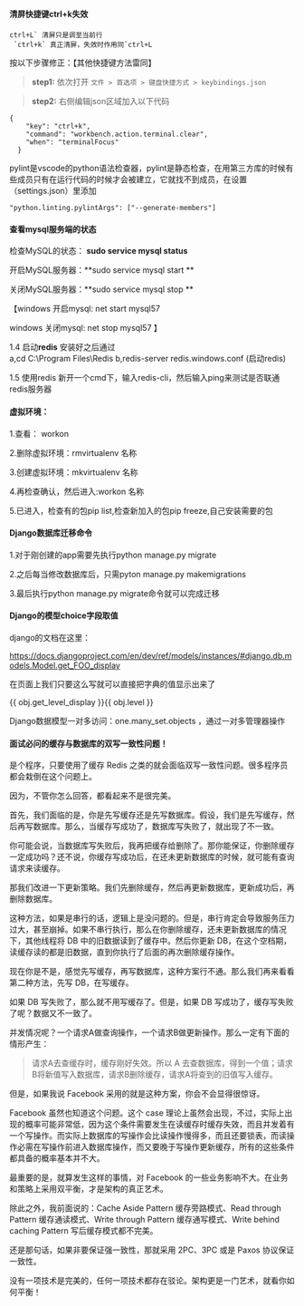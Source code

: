 #### 清屏快捷键ctrl+k失效

```
ctrl+L` 清屏只是调至当前行
 `ctrl+k` 真正清屏，失效时作用同`ctrl+L
```

按以下步骤修正：【其他快捷键方法雷同】

> **step1:**
>  依次打开  `文件 > 首选项 > 键盘快捷方式 > keybindings.json`

> **step2:**
>  右侧编辑json区域加入以下代码

```
{
    "key": "ctrl+k",
    "command": "workbench.action.terminal.clear",
    "when": "terminalFocus"
  }

```

pylint是vscode的python语法检查器，pylint是静态检查，在用第三方库的时候有些成员只有在运行代码的时候才会被建立，它就找不到成员，在设置（settings.json）里添加

``` 
"python.linting.pylintArgs": ["--generate-members"]
```





#### 查看mysql服务端的状态

检查MySQL的状态：
**sudo service mysql
status**

开启MySQL服务器：**sudo service mysql start
**

关闭MySQL服务器：**sudo service mysql stop
**

【windows 开启mysql: net start mysql57 

windows 关闭mysql: net stop mysql57 】



1.4 启动**redis**
	安装好之后通过   
		a,cd C:\Program Files\Redis
		b,redis-server redis.windows.conf   (启动redis)
			
1.5 使用redis
	新开一个cmd下，输入redis-cli，然后输入ping来测试是否联通redis服务器



#### 虚拟环境：

1.查看： workon

2.删除虚拟环境：rmvirtualenv 名称

3.创建虚拟环境：mkvirtualenv 名称

4.再检查确认，然后进入:workon 名称

5.已进入，检查有的包pip list,检查新加入的包pip freeze,自己安装需要的包





#### Django数据库迁移命令

1.对于刚创建的app需要先执行python manage.py migrate

2.之后每当修改数据库后，只需pyton manage.py makemigrations

3.最后执行python manage.py migrate命令就可以完成迁移



#### Django的模型choice字段取值

django的文档在这里：

https://docs.djangoproject.com/en/dev/ref/models/instances/#django.db.models.Model.get_FOO_display

在页面上我们只要这么写就可以直接把字典的值显示出来了

 <td>{{ obj.get_level_display  }}{{ obj.level }}</td>

  

Django数据模型一对多访问：one.many_set.objects ，通过一对多管理器操作





#### 面试必问的缓存与数据库的双写一致性问题！

是个程序，只要使用了缓存 Redis 之类的就会面临双写一致性问题。很多程序员都会栽倒在这个问题上。

因为，不管你怎么回答，都看起来不是很完美。



首先，我们面临的是，你是先写缓存还是先写数据库。假设，我们是先写缓存，然后再写数据库。那么，当缓存写成功了，数据库写失败了，就出现了不一致。



你可能会说，当数据库写失败后，我再把缓存给删除了。那你能保证，你删除缓存一定成功吗？还不说，你缓存写成功后，在还未更新数据库的时候，就可能有查询请求来读缓存。



那我们改进一下更新策略。我们先删除缓存，然后再更新数据库，更新成功后，再删除数据库。



这种方法，如果是串行的话，逻辑上是没问题的。但是，串行肯定会导致服务压力过大，甚至崩掉。如果不串行执行，那么在你删除缓存，还未更新数据库的情况下，其他线程将 DB 中的旧数据读到了缓存中。然后你更新 DB，在这个空档期，读缓存读的都是旧数据，直到你执行了后面的再次删除缓存操作。



现在你是不是，感觉先写缓存，再写数据库，这种方案行不通。那么我们再来看看第二种方法，先写 DB，在写缓存。



如果 DB 写失败了，那么就不用写缓存了。但是，如果 DB 写成功了，缓存写失败了呢？数据又不一致了。



并发情况呢？一个请求A做查询操作，一个请求B做更新操作。那么一定有下面的情形产生：



> 请求A去查缓存时，缓存刚好失效。所以 A 去查数据库，得到一个值；请求B将新值写入数据库，请求B删除缓存，请求A将查到的旧值写入缓存。



但是，如果我说 Facebook 采用的就是这种方案，你会不会显得很惊讶。



Facebook 虽然也知道这个问题。这个 case 理论上虽然会出现，不过，实际上出现的概率可能非常低，因为这个条件需要发生在读缓存时缓存失效，而且并发着有一个写操作。而实际上数据库的写操作会比读操作慢得多，而且还要锁表，而读操作必需在写操作前进入数据库操作，而又要晚于写操作更新缓存，所有的这些条件都具备的概率基本并不大。



最重要的是，就算发生这样的事情，对 Facebook 的一些业务影响不大。在业务和策略上采用双平衡，才是架构的真正艺术。



除此之外，我前面说的：Cache Aside Pattern 缓存旁路模式、Read through Pattern 缓存通读模式、Write through Pattern 缓存通写模式、Write behind caching Pattern 写后缓存模式都不完美。



还是那句话，如果非要保证强一致性，那就采用 2PC、3PC 或是 Paxos 协议保证一致性。



没有一项技术是完美的，任何一项技术都存在驳论。架构更是一门艺术，就看你如何平衡！